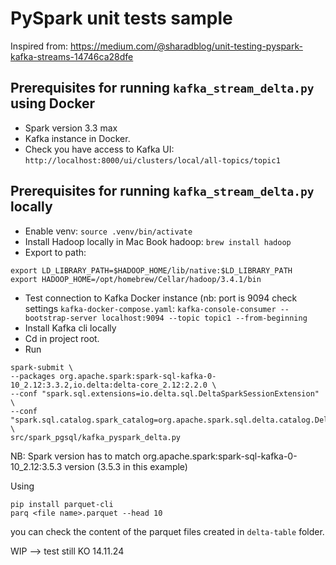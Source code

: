 # PySpark unit tests sample
Inspired from: https://medium.com/@sharadblog/unit-testing-pyspark-kafka-streams-14746ca28dfe

## Prerequisites for running `kafka_stream_delta.py` using Docker
- Spark version 3.3 max
- Kafka instance in Docker.
- Check you have access to Kafka UI: `http://localhost:8000/ui/clusters/local/all-topics/topic1`

## Prerequisites for running `kafka_stream_delta.py` locally
- Enable venv: `source .venv/bin/activate`
- Install Hadoop locally in Mac Book hadoop:
`brew install hadoop`
- Export to path:
```
export LD_LIBRARY_PATH=$HADOOP_HOME/lib/native:$LD_LIBRARY_PATH
export HADOOP_HOME=/opt/homebrew/Cellar/hadoop/3.4.1/bin 
```
- Test connection to Kafka Docker instance (nb: port is 9094 check settings `kafka-docker-compose.yaml`:
`kafka-console-consumer --bootstrap-server localhost:9094 --topic topic1 --from-beginning`
- Install Kafka cli locally
- Cd in project root.
- Run
```
spark-submit \
--packages org.apache.spark:spark-sql-kafka-0-10_2.12:3.3.2,io.delta:delta-core_2.12:2.2.0 \
--conf "spark.sql.extensions=io.delta.sql.DeltaSparkSessionExtension" \
--conf "spark.sql.catalog.spark_catalog=org.apache.spark.sql.delta.catalog.DeltaCatalog" \
src/spark_pgsql/kafka_pyspark_delta.py
```
NB: Spark version has to match org.apache.spark:spark-sql-kafka-0-10_2.12:3.5.3 version (3.5.3 in this example)

Using 
```
pip install parquet-cli
parq <file name>.parquet --head 10
``` 
you can check the content of the 
parquet files created in `delta-table` folder.

WIP --> test still KO 14.11.24

  